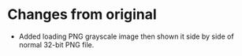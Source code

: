 # Changes from original

* Added loading PNG grayscale image then shown it side by side of normal 32-bit PNG file.
